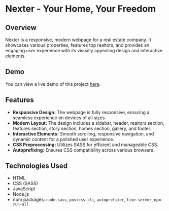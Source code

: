 # Nexter - Your Home, Your Freedom

## Overview

Nexter is a responsive, modern webpage for a real estate company. It showcases various properties, features top realtors, and provides an engaging user experience with its visually appealing design and interactive elements.

## Demo

You can view a live demo of this project [here](https://eimantasp123.github.io/Nexter/).

## Features

- **Responsive Design:** The webpage is fully responsive, ensuring a seamless experience on devices of all sizes.
- **Modern Layout:** The design includes a sidebar, header, realtors section, features section, story section, homes section, gallery, and footer.
- **Interactive Elements:** Smooth scrolling, responsive navigation, and dynamic content for a polished user experience.
- **CSS Preprocessing:** Utilizes SASS for efficient and manageable CSS.
- **Autoprefixing:** Ensures CSS compatibility across various browsers.

## Technologies Used

- HTML
- CSS (SASS)
- JavaScript
- Node.js
- npm packages: `node-sass`, `postcss-cli`, `autoprefixer`, `live-server`, `npm-run-all`
